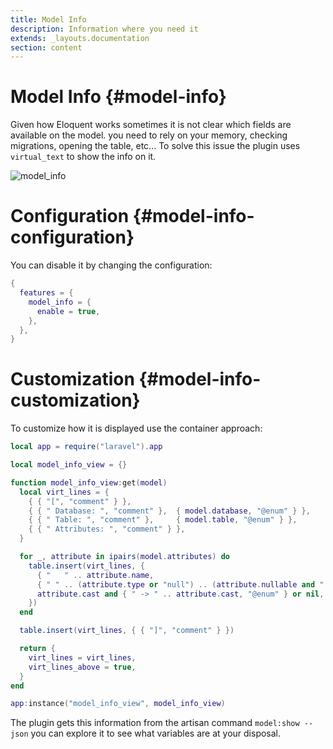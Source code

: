 ```yaml
---
title: Model Info
description: Information where you need it
extends: _layouts.documentation
section: content
---
```


# Model Info {#model-info}

Given how Eloquent works sometimes it is not clear which fields are available on the model.
you need to rely on your memory, checking migrations, opening the table, etc...
To solve this issue the plugin uses `virtual_text` to show the info on it.

![model_info](/assets/img/model_info.png)

# Configuration {#model-info-configuration}

You can disable it by changing the configuration:
```lua
{
  features = {
    model_info = {
      enable = true,
    },
  },
}
```

# Customization {#model-info-customization}

To customize how it is displayed use the container approach:

```lua
local app = require("laravel").app

local model_info_view = {}

function model_info_view:get(model)
  local virt_lines = {
    { { "[", "comment" } },
    { { " Database: ", "comment" },  { model.database, "@enum" } },
    { { " Table: ", "comment" },     { model.table, "@enum" } },
    { { " Attributes: ", "comment" } },
  }

  for _, attribute in ipairs(model.attributes) do
    table.insert(virt_lines, {
      { "   " .. attribute.name,                                                     "@enum" },
      { " " .. (attribute.type or "null") .. (attribute.nullable and "|null" or ""), "comment" },
      attribute.cast and { " -> " .. attribute.cast, "@enum" } or nil,
    })
  end

  table.insert(virt_lines, { { "]", "comment" } })

  return {
    virt_lines = virt_lines,
    virt_lines_above = true,
  }
end

app:instance("model_info_view", model_info_view)
```

The plugin gets this information from the artisan command `model:show --json` you can explore it to see what variables
are at your disposal.
